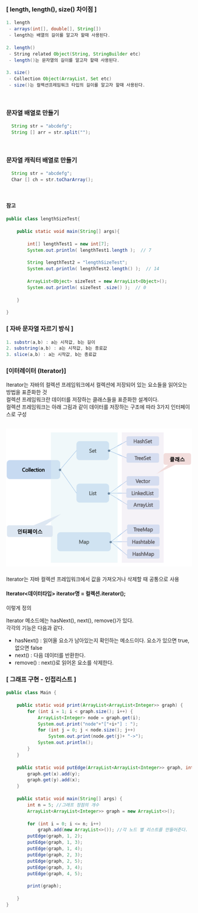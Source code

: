 ### [ length, length(), size() 차이점 ]
```java
1. length
 - arrays(int[], double[], String[])
 - length는 배열의 길이를 알고자 할때 사용된다.
 
2. length()
 - String related Object(String, StringBuilder etc)
 - length()는 문자열의 길이를 알고자 할때 사용된다.
 
3. size()
 - Collection Object(ArrayList, Set etc)
 - size()는 컬렉션프레임워크 타입의 길이를 알고자 할때 사용된다.
```

<br/>

### 문자열 배열로 만들기
```java
  String str = "abcdefg";
  String [] arr = str.split("");
```
<br/>

### 문자열 캐릭터 배열로 만들기
```java
  String str = "abcdefg";
  Char [] ch = str.toCharArray();
```

<br/>

#### 참고 
```java
public class lengthSizeTest{

    public static void main(String[] args){

        int[] lengthTest1 = new int[7];
        System.out.println( lengthTest1.length );  // 7
        
        String lengthTest2 = "lengthSizeTest";
        System.out.println( lengthTest2.length() );  // 14

        ArrayList<Object> sizeTest = new ArrayList<Object>();
        System.out.println( sizeTest .size() );  // 0
        
    }

}
```

### [ 자바 문자열 자르기 방식 ]
```java
1. substr(a,b) : a는 시작값, b는 길이
2. substring(a,b) : a는 시작값, b는 종료값 
3. slice(a,b) : a는 시작값, b는 종료값 
```

### [이터레이터 (Iterator)]
Iterator는 자바의 컬렉션 프레임워크에서 컬렉션에 저장되어 있는 요소들을 읽어오는 방법을 표준화한 것 <br/>
컬렉션 프레임워크란 데이터를 저장하는 클래스들을 표준화한 설계이다.<br/>
컬렉션 프레임워크는 아래 그림과 같이 데이터를 저장하는 구조에 따라 3가지 인터페이스로 구성<br/>
## ![사진](https://github.com/leedongjoon121/Reference/blob/img/img/Iterator.png?raw=true)

Iterator는 자바 컬렉션 프레임워크에서 값을 가져오거나 삭제할 때 공통으로 사용<br/>
#### Iterator<데이터타입> iterator명 = 컬렉션.iterator(); <br/>
이렇게 정의<br/>

Iterator 메소드에는 hasNext(), next(), remove()가 있다.<br/>
각각의 기능은 다음과 같다.
 
- hasNext() : 읽어올 요소가 남아있는지 확인하는 메소드이다. 요소가 있으면 true, 없으면 false
- next() : 다음 데이터를 반환한다.
- remove() : next()로 읽어온 요소를 삭제한다.


### [ 그래프 구현 - 인접리스트 ]
```java
public class Main {
 
    public static void print(ArrayList<ArrayList<Integer>> graph) {
        for (int i = 1; i < graph.size(); i++) {
            ArrayList<Integer> node = graph.get(i);
            System.out.print("node"+"["+i+"] : ");
            for (int j = 0; j < node.size(); j++)
                System.out.print(node.get(j)+ "->");
            System.out.println();
        }
    }
 
    public static void putEdge(ArrayList<ArrayList<Integer>> graph, int x, int y) {
        graph.get(x).add(y);
        graph.get(y).add(x);
    }
 
    public static void main(String[] args) {
        int n = 5; //그래프 정점의 개수
        ArrayList<ArrayList<Integer>> graph = new ArrayList<>();
 
        for (int i = 0; i <= n; i++)
            graph.add(new ArrayList<>()); //각 노드 별 리스트를 만들어준다.
        putEdge(graph, 1, 2);
        putEdge(graph, 1, 3);
        putEdge(graph, 1, 4);
        putEdge(graph, 2, 3);
        putEdge(graph, 2, 5);
        putEdge(graph, 3, 4);
        putEdge(graph, 4, 5);
 
        print(graph);
 
    }
}
```
